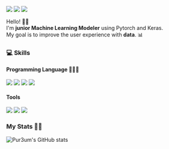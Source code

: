
<a href="https://pur3um.github.io/" target="_blank"><img src="https://img.shields.io/badge/GitHub Pages-181717?style=flat-square&logo=GitHub&logoColor=white"/></a>
<a href="https://velog.io/@reum030" target="_blank"><img src="https://img.shields.io/badge/Velog-20C997?style=flat-square&logo=Velog&logoColor=white"/></a>
<a href="https://mail.google.com/" target="_blank"><img src="https://img.shields.io/badge/pureum030@gmail.com-EA4335?style=flat-square&logo=Gmail&logoColor=white"/></a>

Hello! 🙋‍♀️   
I'm **junior Machine Learning Modeler** using Pytorch and Keras.    
My goal is to improve the user experience with **data**. 📊



### 💻 Skills
#### Programming Language 👩‍🌾🌱

<!--
**pur3um/pur3um** is a ✨ _special_ ✨ repository because its `README.md` (this file) appears on your GitHub profile.

Here are some ideas to get you started:

- 🔭 I’m currently working on ...
- 🌱 I’m currently learning ...
- 👯 I’m looking to collaborate on ...
- 🤔 I’m looking for help with ...
- 💬 Ask me about ...
- 📫 How to reach me: ...
- 😄 Pronouns: ...
- ⚡ Fun fact: ...
-->

<a href="https://www.python.org/" target="_blank"><img src="https://img.shields.io/badge/Python-3776AB?style=plastic&logo=Python&logoColor=white"/></a>
<a href="https://www.tensorflow.org/" target="_blank"><img src="https://img.shields.io/badge/TensorFlow-FF6F00?style=plastic&logo=TensorFlow&logoColor=white"/></a>
<a href="https://pytorch.org/" target="_blank"><img src="https://img.shields.io/badge/PyTorch-EE4C2C?style=plastic&logo=PyTorch&logoColor=white"/></a>
<a href="https://keras.io/" target="_blank"><img src="https://img.shields.io/badge/Keras-D00000?style=plastic&logo=Keras&logoColor=white"/></a>

#### Tools
<a href="https://www.jenkins.io/" target="_blank"><img src="https://img.shields.io/badge/Jenkins-D24939?style=plastic&logo=Jenkins&logoColor=white"/></a>
<a href="https://www.couchbase.com/" target="_blank"><img src="https://img.shields.io/badge/Couchbase-EA2328?style=plastic&logo=Couchbase&logoColor=white"/></a>
<a href="https://swarmpit.io/" target="_blank"><img src="https://img.shields.io/badge/Swarmpit-7E4DD2?style=plastic&logo=Swarmpit&logoColor=white"/></a>



### My Stats 👩‍💻

![Pur3um's GitHub stats](https://github-readme-stats.vercel.app/api?username=pur3um&show_icons=true&theme=graywhite)
